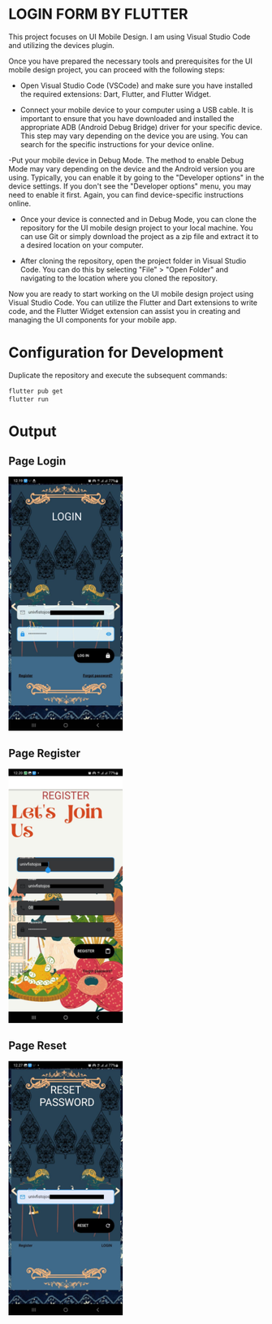 # LOGIN FORM BY FLUTTER

This project focuses on UI Mobile Design. I am using Visual Studio Code and utilizing the devices plugin.

Once you have prepared the necessary tools and prerequisites for the UI mobile design project, you can proceed with the following steps:

- Open Visual Studio Code (VSCode) and make sure you have installed the required extensions: Dart, Flutter, and Flutter Widget.

- Connect your mobile device to your computer using a USB cable. It is important to ensure that you have downloaded and installed the appropriate ADB (Android Debug Bridge) driver for your specific device. This step may vary depending on the device you are using. You can search for the specific instructions for your device online.

-Put your mobile device in Debug Mode. The  method to enable Debug Mode may vary depending on the device and the Android version you are using. Typically, you can enable it by going to the "Developer options" in the device settings. If you don't see the "Developer options" menu, you may need to enable it first. Again, you can find device-specific instructions online.

- Once your device is connected and in Debug Mode, you can clone the repository for the UI mobile design project to your local machine. You can use Git or simply download the project as a zip file and extract it to a desired location on your computer.

- After cloning the repository, open the project folder in Visual Studio Code. You can do this by selecting "File" > "Open Folder" and navigating to the location where you cloned the repository.

Now you are ready to start working on the UI mobile design project using Visual Studio Code. You can utilize the Flutter and Dart extensions to write code, and the Flutter Widget extension can assist you in creating and managing the UI components for your mobile app.

# Configuration for Development

Duplicate the repository and execute the subsequent commands:
```
flutter pub get
flutter run
```

# Output

## Page Login

<img src="output/login_page.jpeg" height="500em" />

## Page Register

<img src="output/register_page.jpeg" height="500em" />


## Page Reset

<img src="output/reset_password.jpeg" height="500em" />
